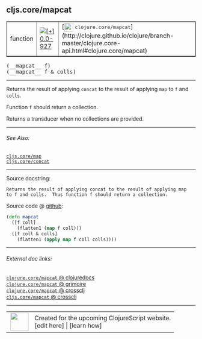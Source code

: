 ## cljs.core/mapcat



 <table border="1">
<tr>
<td>function</td>
<td><a href="https://github.com/cljsinfo/cljs-api-docs/tree/0.0-927"><img valign="middle" alt="[+] 0.0-927" title="Added in 0.0-927" src="https://img.shields.io/badge/+-0.0--927-lightgrey.svg"></a> </td>
<td>
[<img height="24px" valign="middle" src="http://i.imgur.com/1GjPKvB.png"> <samp>clojure.core/mapcat</samp>](http://clojure.github.io/clojure/branch-master/clojure.core-api.html#clojure.core/mapcat)
</td>
</tr>
</table>


 <samp>
(__mapcat__ f)<br>
</samp>
 <samp>
(__mapcat__ f & colls)<br>
</samp>

---

Returns the result of applying `concat` to the result of applying `map` to `f`
and `colls`.

Function `f` should return a collection.

Returns a transducer when no collections are provided.

---


###### See Also:

[`cljs.core/map`](cljs.core_map.md)<br>
[`cljs.core/concat`](cljs.core_concat.md)<br>

---


Source docstring:

```
Returns the result of applying concat to the result of applying map
to f and colls.  Thus function f should return a collection.
```


Source code @ [github](https://github.com/clojure/clojurescript/blob/r2027/src/cljs/cljs/core.cljs#L2921-L2927):

```clj
(defn mapcat
  ([f coll]
    (flatten1 (map f coll)))
  ([f coll & colls]
    (flatten1 (apply map f coll colls))))
```

<!--
Repo - tag - source tree - lines:

 <pre>
clojurescript @ r2027
└── src
    └── cljs
        └── cljs
            └── <ins>[core.cljs:2921-2927](https://github.com/clojure/clojurescript/blob/r2027/src/cljs/cljs/core.cljs#L2921-L2927)</ins>
</pre>

-->

---



###### External doc links:

[`clojure.core/mapcat` @ clojuredocs](http://clojuredocs.org/clojure.core/mapcat)<br>
[`clojure.core/mapcat` @ grimoire](http://conj.io/store/v1/org.clojure/clojure/1.7.0-beta3/clj/clojure.core/mapcat/)<br>
[`clojure.core/mapcat` @ crossclj](http://crossclj.info/fun/clojure.core/mapcat.html)<br>
[`cljs.core/mapcat` @ crossclj](http://crossclj.info/fun/cljs.core.cljs/mapcat.html)<br>

---

 <table>
<tr><td>
<img valign="middle" align="right" width="48px" src="http://i.imgur.com/Hi20huC.png">
</td><td>
Created for the upcoming ClojureScript website.<br>
[edit here] | [learn how]
</td></tr></table>

[edit here]:https://github.com/cljsinfo/cljs-api-docs/blob/master/cljsdoc/cljs.core_mapcat.cljsdoc
[learn how]:https://github.com/cljsinfo/cljs-api-docs/wiki/cljsdoc-files

<!--

This information was too distracting to show to readers, but I'll leave it
commented here since it is helpful to:

- pretty-print the data used to generate this document
- and show how to retrieve that data



The API data for this symbol:

```clj
{:description "Returns the result of applying `concat` to the result of applying `map` to `f`\nand `colls`.\n\nFunction `f` should return a collection.\n\nReturns a transducer when no collections are provided.",
 :ns "cljs.core",
 :name "mapcat",
 :signature ["[f]" "[f & colls]"],
 :history [["+" "0.0-927"]],
 :type "function",
 :related ["cljs.core/map" "cljs.core/concat"],
 :full-name-encode "cljs.core_mapcat",
 :source {:code "(defn mapcat\n  ([f coll]\n    (flatten1 (map f coll)))\n  ([f coll & colls]\n    (flatten1 (apply map f coll colls))))",
          :title "Source code",
          :repo "clojurescript",
          :tag "r2027",
          :filename "src/cljs/cljs/core.cljs",
          :lines [2921 2927]},
 :full-name "cljs.core/mapcat",
 :clj-symbol "clojure.core/mapcat",
 :docstring "Returns the result of applying concat to the result of applying map\nto f and colls.  Thus function f should return a collection."}

```

Retrieve the API data for this symbol:

```clj
;; from Clojure REPL
(require '[clojure.edn :as edn])
(-> (slurp "https://raw.githubusercontent.com/cljsinfo/cljs-api-docs/catalog/cljs-api.edn")
    (edn/read-string)
    (get-in [:symbols "cljs.core/mapcat"]))
```

-->
